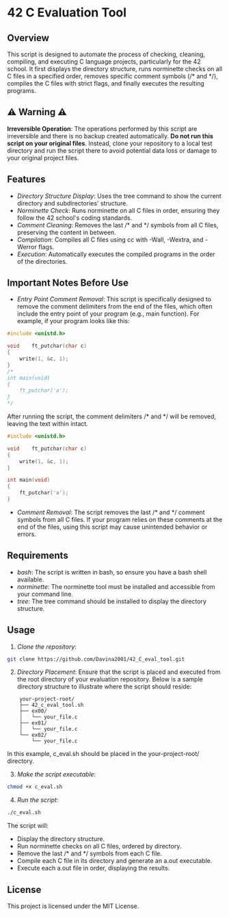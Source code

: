 # 42 C Evaluation Tool

## Overview

This script is designed to automate the process of checking, cleaning, compiling, and executing C language projects, particularly for the 42 school. It first displays the directory structure, runs norminette checks on all C files in a specified order, removes specific comment symbols (/* and */), compiles the C files with strict flags, and finally executes the resulting programs.

## ⚠️ Warning ⚠️ 

**Irreversible Operation**: The operations performed by this script are irreversible and there is no backup created automatically. **Do not run this script on your original files**. Instead, clone your repository to a local test directory and run the script there to avoid potential data loss or damage to your original project files.


## Features

- *Directory Structure Display*: Uses the tree command to show the current directory and subdirectories' structure.
- *Norminette Check*: Runs norminette on all C files in order, ensuring they follow the 42 school's coding standards.
- *Comment Cleaning*: Removes the last /* and */ symbols from all C files, preserving the content in between.
- *Compilation*: Compiles all C files using cc with -Wall, -Wextra, and -Werror flags.
- *Execution*: Automatically executes the compiled programs in the order of the directories.

## Important Notes Before Use
- *Entry Point Comment Removal*: This script is specifically designed to remove the comment delimiters from the end of the files, which often include the entry point of your program (e.g., main function). For example, if your program looks like this:
```c
#include <unistd.h>

void	ft_putchar(char c)
{
	write(1, &c, 1);
}
/*
int	main(void)
{
	ft_putchar('a');
}
*/
``` 

After running the script, the comment delimiters /* and */ will be removed, leaving the text within intact.

```c
#include <unistd.h>

void	ft_putchar(char c)
{
	write(1, &c, 1);
}

int	main(void)
{
	ft_putchar('a');
}

```

- *Comment Removal*: The script removes the last /* and */ comment symbols from all C files. If your program relies on these comments at the end of the files, using this script may cause unintended behavior or errors.

## Requirements

- *bash*: The script is written in bash, so ensure you have a bash shell available.
- *norminette*: The norminette tool must be installed and accessible from your command line.
- *tree*: The tree command should be installed to display the directory structure.

## Usage

1. *Clone the repository*:
```bash
git clone https://github.com/Davina2001/42_C_eval_tool.git
```

2. *Directory Placement*: Ensure that the script is placed and executed from the root directory of your evaluation repository. Below is a sample directory structure to illustrate where the script should reside:

```plaintext
    your-project-root/
    ├── 42_c_eval_tool.sh
    ├── ex00/
    │   └── your_file.c
    ├── ex01/
    │   └── your_file.c
    └── ex02/
        └── your_file.c
```
In this example, c_eval.sh should be placed in the your-project-root/ directory.

3. *Make the script executable*:
```bash
chmod +x c_eval.sh
```    

4. *Run the script*:
```bash
./c_eval.sh
```

The script will:
- Display the directory structure.
- Run norminette checks on all C files, ordered by directory.
- Remove the last /* and */ symbols from each C file.
- Compile each C file in its directory and generate an a.out executable.
- Execute each a.out file in order, displaying the results.

## License

This project is licensed under the MIT License.
